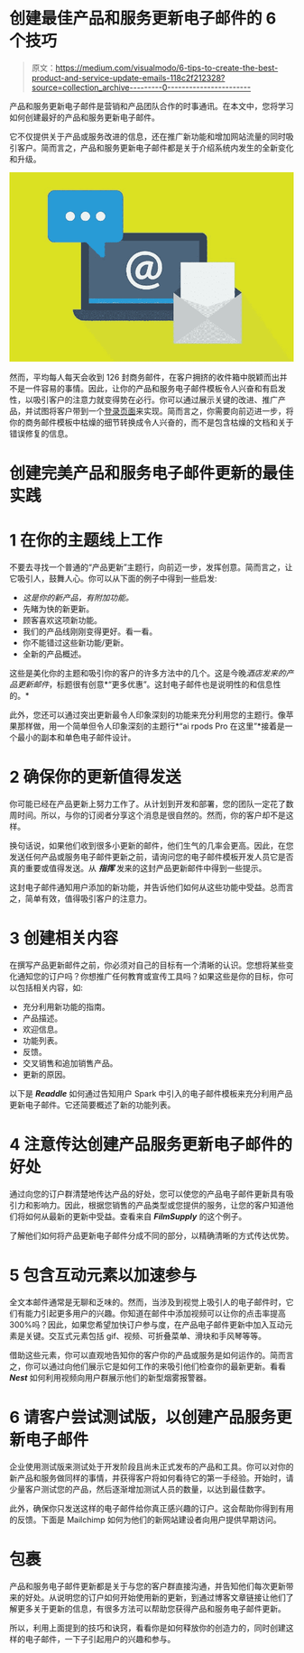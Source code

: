 # 创建最佳产品和服务更新电子邮件的 6 个技巧

> 原文：<https://medium.com/visualmodo/6-tips-to-create-the-best-product-and-service-update-emails-118c2f212328?source=collection_archive---------0----------------------->

产品和服务更新电子邮件是营销和产品团队合作的时事通讯。在本文中，您将学习如何创建最好的产品和服务更新电子邮件。

它不仅提供关于产品或服务改进的信息，还在推广新功能和增加网站流量的同时吸引客户。简而言之，产品和服务更新电子邮件都是关于介绍系统内发生的全新变化和升级。

![](img/dbd23998eee35217b6bb5ab488542780.png)

然而，平均每人每天会收到 126 封商务邮件，在客户拥挤的收件箱中脱颖而出并不是一件容易的事情。因此，让你的产品和服务电子邮件模板令人兴奋和有启发性，以吸引客户的注意力就变得势在必行。你可以通过展示关键的改进、推广产品，并试图将客户带到一个[登录页面](https://visualmodo.com/product-positioning-for-marketing-optimization/)来实现。简而言之，你需要向前迈进一步，将你的商务邮件模板中枯燥的细节转换成令人兴奋的，而不是包含枯燥的文档和关于错误修复的信息。

# 创建完美产品和服务电子邮件更新的最佳实践

# 1 在你的主题线上工作

不要去寻找一个普通的“产品更新”主题行，向前迈一步，发挥创意。简而言之，让它吸引人，鼓舞人心。你可以从下面的例子中得到一些启发:

*   *这是你的新产品，有附加功能。*
*   先睹为快的新更新。
*   顾客喜欢这项新功能。
*   我们的产品线刚刚变得更好。看一看。
*   你不能错过这些新功能/更新。
*   全新的产品概述。

这些是美化你的主题和吸引你的客户的许多方法中的几个。这是今晚*酒店发来的产品更新邮件*，标题很有创意*“更多优惠”。这封电子邮件也是说明性的和信息性的。*

此外，您还可以通过突出更新最令人印象深刻的功能来充分利用您的主题行。像苹果那样做，用一个简单但令人印象深刻的主题行*“ai rpods Pro 在这里”*接着是一个最小的副本和单色电子邮件设计。

# 2 确保你的更新值得发送

你可能已经在产品更新上努力工作了。从计划到开发和部署，您的团队一定花了数周时间。所以，与你的订阅者分享这个消息是很自然的。然而，你的客户却不是这样。

换句话说，如果他们收到很多小更新的邮件，他们生气的几率会更高。因此，在您发送任何产品或服务电子邮件更新之前，请询问您的电子邮件模板开发人员它是否真的重要或值得发送。从 ***指挥*** 发来的这封产品更新邮件中得到一些提示。

这封电子邮件通知用户添加的新功能，并告诉他们如何从这些功能中受益。总而言之，简单有效，值得吸引客户的注意力。

# 3 创建相关内容

在撰写产品更新邮件之前，你必须对自己的目标有一个清晰的认识。您想将某些变化通知您的订户吗？你想推广任何教育或宣传工具吗？如果这些是你的目标，你可以包括相关内容，如:

*   充分利用新功能的指南。
*   产品描述。
*   欢迎信息。
*   功能列表。
*   反馈。
*   交叉销售和追加销售产品。
*   更新的原因。

以下是 ***Readdle*** 如何通过告知用户 Spark 中引入的电子邮件模板来充分利用产品更新电子邮件。它还简要概述了新的功能列表。

# 4 注意传达创建产品服务更新电子邮件的好处

通过向您的订户群清楚地传达产品的好处，您可以使您的产品电子邮件更新具有吸引力和影响力。因此，根据您销售的产品类型或您提供的服务，让您的客户知道他们将如何从最新的更新中受益。查看来自 ***FilmSupply*** 的这个例子。

了解他们如何将产品更新电子邮件分成不同的部分，以精确清晰的方式传达优势。

# 5 包含互动元素以加速参与

全文本邮件通常是无聊和乏味的。然而，当涉及到视觉上吸引人的电子邮件时，它们有能力引起更多用户的兴趣。你知道在邮件中添加视频可以让你的点击率提高 300%吗？因此，如果您希望加快订户参与度，在产品电子邮件更新中加入互动元素是关键。交互式元素包括 gif、视频、可折叠菜单、滑块和手风琴等等。

借助这些元素，你可以直观地告知你的客户你的产品或服务是如何运作的。简而言之，你可以通过向他们展示它是如何工作的来吸引他们检查你的最新更新。看看 ***Nest*** 如何利用视频向用户群展示他们的新型烟雾报警器。

# 6 请客户尝试测试版，以创建产品服务更新电子邮件

企业使用测试版来测试处于开发阶段且尚未正式发布的产品和工具。你可以对你的新产品和服务做同样的事情，并获得客户将如何看待它的第一手经验。开始时，请少量客户测试您的产品，然后逐渐增加测试人员的数量，以达到最佳数字。

此外，确保你只发送这样的电子邮件给你真正感兴趣的订户。这会帮助你得到有用的反馈。下面是 Mailchimp 如何为他们的新网站建设者向用户提供早期访问。

# 包裹

产品和服务电子邮件更新都是关于与您的客户群直接沟通，并告知他们每次更新带来的好处。从说明您的订户如何开始使用新的更新，到通过博客文章链接让他们了解更多关于更新的信息，有很多方法可以帮助您获得产品和服务电子邮件更新。

所以，利用上面提到的技巧和诀窍，看看你是如何释放你的创造力的，同时创建这样的电子邮件，一下子引起用户的兴趣和参与。